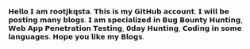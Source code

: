 𝗛𝗲𝗹𝗹𝗼 𝗜 𝗮𝗺 𝗿𝗼𝗼𝘁𝗷𝗸𝗾𝘀𝘁𝗮. 𝗧𝗵𝗶𝘀 𝗶𝘀 𝗺𝘆 𝗚𝗶𝘁𝗛𝘂𝗯 𝗮𝗰𝗰𝗼𝘂𝗻𝘁. 𝗜 𝘄𝗶𝗹𝗹 𝗯𝗲 𝗽𝗼𝘀𝘁𝗶𝗻𝗴 𝗺𝗮𝗻𝘆 𝗯𝗹𝗼𝗴𝘀.
𝗜 𝗮𝗺 𝘀𝗽𝗲𝗰𝗶𝗮𝗹𝗶𝘇𝗲𝗱 𝗶𝗻 𝗕𝘂𝗴 𝗕𝗼𝘂𝗻𝘁𝘆 𝗛𝘂𝗻𝘁𝗶𝗻𝗴, 𝗪𝗲𝗯 𝗔𝗽𝗽 𝗣𝗲𝗻𝗲𝘁𝗿𝗮𝘁𝗶𝗼𝗻 𝗧𝗲𝘀𝘁𝗶𝗻𝗴, 𝟬𝗱𝗮𝘆 𝗛𝘂𝗻𝘁𝗶𝗻𝗴, 𝗖𝗼𝗱𝗶𝗻𝗴 𝗶𝗻 𝘀𝗼𝗺𝗲 𝗹𝗮𝗻𝗴𝘂𝗮𝗴𝗲𝘀. 𝗛𝗼𝗽𝗲 𝘆𝗼𝘂 𝗹𝗶𝗸𝗲 𝗺𝘆 𝗕𝗹𝗼𝗴𝘀.
